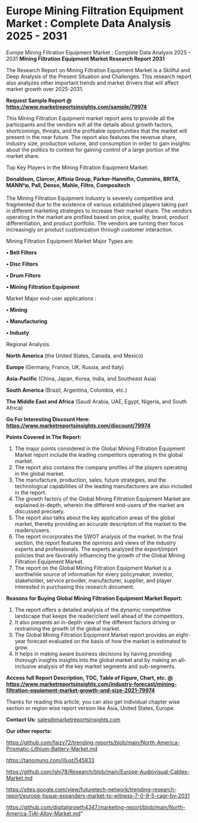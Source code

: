 # Europe Mining Filtration Equipment Market : Complete Data Analysis 2025 - 2031
 Europe Mining Filtration Equipment Market : Complete Data Analysis 2025 - 2031
<strong>Mining Filtration Equipment Market Research Report 2031</strong>

The Research Report on Mining Filtration Equipment Market is a Skillful and Deep Analysis of the Present Situation and Challenges. This research report also analyzes other important trends and market drivers that will affect market growth over 2025-2031.

<strong>Request Sample Report @ <a href=https://www.marketreportsinsights.com/sample/79974>https://www.marketreportsinsights.com/sample/79974</a></strong>

This Mining Filtration Equipment market report aims to provide all the participants and the vendors will all the details about growth factors, shortcomings, threats, and the profitable opportunities that the market will present in the near future. The report also features the revenue share, industry size, production volume, and consumption in order to gain insights about the politics to contest for gaining control of a large portion of the market share.

Top Key Players in the Mining Filtration Equipment Market:

<strong>Donaldson, Clarcor, Affinia Group, Parker-Hannifin, Cummins, BRITA, MANNᵃఐ, Pall, Denso, Mahle, Filtro, Compositech</strong>

The Mining Filtration Equipment Industry is severely competitive and fragmented due to the existence of various established players taking part in different marketing strategies to increase their market share. The vendors operating in the market are profiled based on price, quality, brand, product differentiation, and product portfolio. The vendors are turning their focus increasingly on product customization through customer interaction.

Mining Filtration Equipment Market Major Types are:

<strong>• Belt Filters

• Disc Filters

• Drum Filters

• Mining Filtration Equipment</strong>

Market Major end-user applications :

<strong>• Mining

• Manufacturing

• Industy</strong>

Regional Analysis

</u><strong><b>North America</b></strong> (the United States, Canada, and Mexico)

<strong><b>Europe </b></strong>(Germany, France, UK, Russia, and Italy)

<strong><b>Asia-Pacific</b></strong> (China, Japan, Korea, India, and Southeast Asia)

<strong><b>South America</b></strong> (Brazil, Argentina, Colombia, etc.)

<strong><b>The Middle East and Africa</b></strong> (Saudi Arabia, UAE, Egypt, Nigeria, and South Africa)

<strong>Go For Interesting Discount Here: <a href=https://www.marketreportsinsights.com/discount/79974>https://www.marketreportsinsights.com/discount/79974</a></strong>

<strong>Points Covered in The Report:</strong>
<ol>
  <li>The major points considered in the Global Mining Filtration Equipment Market report include the leading competitors operating in the global market.</li>
  <li>The report also contains the company profiles of the players operating in the global market.</li>
  <li>The manufacture, production, sales, future strategies, and the technological capabilities of the leading manufacturers are also included in the report.</li>
  <li>The growth factors of the Global Mining Filtration Equipment Market are explained in-depth, wherein the different end-users of the market are discussed precisely.</li>
  <li>The report also talks about the key application areas of the global market, thereby providing an accurate description of the market to the readers/users.</li>
  <li>The report incorporates the SWOT analysis of the market. In the final section, the report features the opinions and views of the industry experts and professionals. The experts analyzed the export/import policies that are favorably influencing the growth of the Global Mining Filtration Equipment Market.</li>
  <li>The report on the Global Mining Filtration Equipment Market is a worthwhile source of information for every policymaker, investor, stakeholder, service provider, manufacturer, supplier, and player interested in purchasing this research document.</li>
</ol>
<strong>Reasons for Buying Global Mining Filtration Equipment Market Report:</strong>

<ol>
  <li>The report offers a detailed analysis of the dynamic competitive landscape that keeps the reader/client well ahead of the competitors.</li>
  <li>It also presents an in-depth view of the different factors driving or restraining the growth of the global market.</li>
  <li>The Global Mining Filtration Equipment Market report provides an eight-year forecast evaluated on the basis of how the market is estimated to grow.</li>
  <li>It helps in making aware business decisions by having providing thorough insights insights into the global market and by making an all-inclusive analysis of the key market segments and sub-segments.</li>
</ol>
<strong>Access full Report Description, TOC, Table of Figure, Chart, etc. @ <a href=https://www.marketreportsinsights.com/industry-forecast/mining-filtration-equipment-market-growth-and-size-2021-79974>https://www.marketreportsinsights.com/industry-forecast/mining-filtration-equipment-market-growth-and-size-2021-79974</a></strong>


Thanks for reading this article; you can also get individual chapter wise section or region wise report version like Asia, United States, Europe.

<strong>Contact Us:</strong>
sales@marketreportsinsights.com

<strong>Our other reports:</strong>

<a href=https://github.com/faizy72/trending-reports/blob/main/North-America-Prismatic-Lithium-Battery-Market.md>https://github.com/faizy72/trending-reports/blob/main/North-America-Prismatic-Lithium-Battery-Market.md</a>

<a href=https://tanomuno.com/illust/545833>https://tanomuno.com/illust/545833</a>

<a href=https://github.com/Ishi78/Research/blob/main/Europe-Audiovisual-Cables-Market.md>https://github.com/Ishi78/Research/blob/main/Europe-Audiovisual-Cables-Market.md</a>

<a href=https://sites.google.com/view/futuretech-network/trending-research-report/europe-tissue-expanders-market-to-witness-7-0-9-5-cagr-by-2031>https://sites.google.com/view/futuretech-network/trending-research-report/europe-tissue-expanders-market-to-witness-7-0-9-5-cagr-by-2031</a>

<a href=https://github.com/digitalgrowth4347/marketing-report/blob/main/North-America-TiAl-Alloy-Market.md>https://github.com/digitalgrowth4347/marketing-report/blob/main/North-America-TiAl-Alloy-Market.md</a>"
